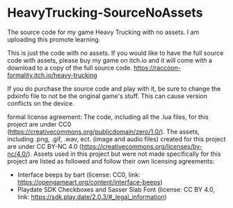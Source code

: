 # HeavyTrucking-SourceNoAssets
The source code for my game Heavy Trucking with no assets. I am uploading this promote learning.

This is just the code with no assets. If you would like to have the full source code with assets, please buy my game on itch.io and it will come with a download to a copy of the full source code.
https://raccoon-formality.itch.io/heavy-trucking

If you do purchase the source code and play with it, be sure to change the pdxinfo file to not be the original game's stuff. This can cause version conflicts on the device.

formal license agreement:
  The code, including all the .lua files, for this project are under CC0 (https://creativecommons.org/publicdomain/zero/1.0/). The assets, including .png, .gif, .wav, ect. (image and audio files) created for this project are under CC BY-NC 4.0 (https://creativecommons.org/licenses/by-nc/4.0/). Assets used in this project but were not made specifically for this project are listed as followed and follow their own licensing agreements:

  - Interface beeps by bart (license: CC0, link: https://opengameart.org/content/interface-beeps)
  - Playdate SDK Checkboxes and Sasser Slab Font (license: CC BY 4.0, link: https://sdk.play.date/2.0.3/#_legal_information)
